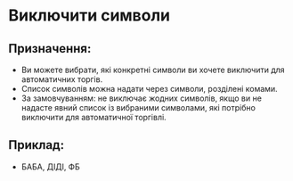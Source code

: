 # **Виключити символи**

## Призначення:

- Ви можете вибрати, які конкретні символи ви хочете виключити для автоматичних торгів.
- Список символів можна надати через символи, розділені комами.
- За замовчуванням: не виключає жодних символів, якщо ви не надасте явний список із вибраними символами, які потрібно виключити для автоматичної торгівлі.


## Приклад:

- БАБА, ДІДІ, ФБ
